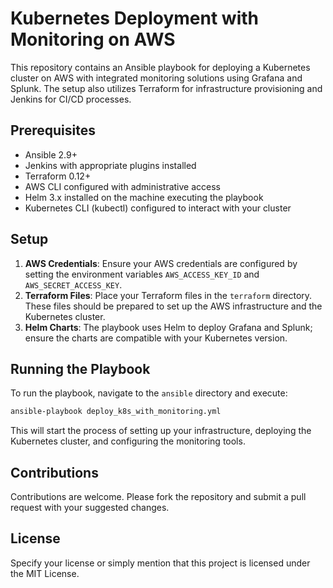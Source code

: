 
# Kubernetes Deployment with Monitoring on AWS

This repository contains an Ansible playbook for deploying a Kubernetes cluster on AWS with integrated monitoring solutions using Grafana and Splunk. The setup also utilizes Terraform for infrastructure provisioning and Jenkins for CI/CD processes.

## Prerequisites

- Ansible 2.9+
- Jenkins with appropriate plugins installed
- Terraform 0.12+
- AWS CLI configured with administrative access
- Helm 3.x installed on the machine executing the playbook
- Kubernetes CLI (kubectl) configured to interact with your cluster

## Setup

1. **AWS Credentials**: Ensure your AWS credentials are configured by setting the environment variables `AWS_ACCESS_KEY_ID` and `AWS_SECRET_ACCESS_KEY`.
2. **Terraform Files**: Place your Terraform files in the `terraform` directory. These files should be prepared to set up the AWS infrastructure and the Kubernetes cluster.
3. **Helm Charts**: The playbook uses Helm to deploy Grafana and Splunk; ensure the charts are compatible with your Kubernetes version.

## Running the Playbook

To run the playbook, navigate to the `ansible` directory and execute:

```bash
ansible-playbook deploy_k8s_with_monitoring.yml
```

This will start the process of setting up your infrastructure, deploying the Kubernetes cluster, and configuring the monitoring tools.

## Contributions

Contributions are welcome. Please fork the repository and submit a pull request with your suggested changes.

## License

Specify your license or simply mention that this project is licensed under the MIT License.
